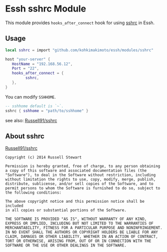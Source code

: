 # Essh sshrc Module

This module provides `hooks_after_connect` hook for using [sshrc](https://github.com/Russell91/sshrc) in Essh.

## Usage

```lua
local sshrc = import "github.com/kohkimakimoto/essh/modules/sshrc"

host "your-server" {
   HostName = "192.168.56.12",
   Port = "22",
   hooks_after_connect = {
         sshrc,
   },
}
```

You can modify `SSHHOME`.

```lua
-- sshhome default is `~`.
sshrc { sshhome = "path/to/sshhome" }
```

see also: [Russell91/sshrc](https://github.com/Russell91/sshrc)

## About sshrc

[Russell91/sshrc](https://github.com/Russell91/sshrc)

```
Copyright (c) 2014 Russell Stewart

Permission is hereby granted, free of charge, to any person obtaining
a copy of this software and associated documentation files (the
"Software"), to deal in the Software without restriction, including
without limitation the rights to use, copy, modify, merge, publish,
distribute, sublicense, and/or sell copies of the Software, and to
permit persons to whom the Software is furnished to do so, subject to
the following conditions:

The above copyright notice and this permission notice shall be included
in all copies or substantial portions of the Software.

THE SOFTWARE IS PROVIDED "AS IS", WITHOUT WARRANTY OF ANY KIND,
EXPRESS OR IMPLIED, INCLUDING BUT NOT LIMITED TO THE WARRANTIES OF
MERCHANTABILITY, FITNESS FOR A PARTICULAR PURPOSE AND NONINFRINGEMENT.
IN NO EVENT SHALL THE AUTHORS OR COPYRIGHT HOLDERS BE LIABLE FOR ANY
CLAIM, DAMAGES OR OTHER LIABILITY, WHETHER IN AN ACTION OF CONTRACT,
TORT OR OTHERWISE, ARISING FROM, OUT OF OR IN CONNECTION WITH THE
SOFTWARE OR THE USE OR OTHER DEALINGS IN THE SOFTWARE.
```
